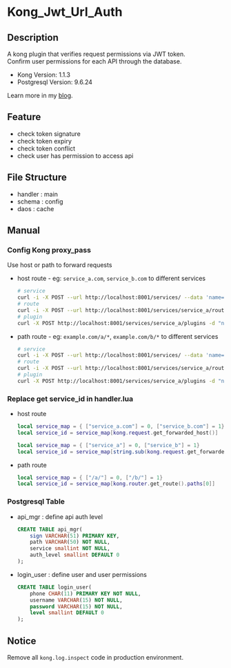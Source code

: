 # Kong_Jwt_Url_Auth

## Description
A kong plugin that verifies request permissions via JWT token. <br>
Confirm user permissions for each API through the database. 
- Kong Version: 1.1.3
- Postgresql Version: 9.6.24

Learn more in my [blog](https://saynop.github.io/detail/008.html).

## Feature
- check token signature
- check token expiry
- check token conflict
- check user has permission to access api


## File Structure
- handler :  main
- schema :  config
- daos :  cache

## Manual
### Config Kong proxy_pass
Use host or path to forward requests
- host route - eg: `service_a.com`, `service_b.com` to different services
    ```bash
    # service
    curl -i -X POST --url http://localhost:8001/services/ --data 'name=service_a' --data 'url=http://0.0.0.0:5001'
    # route
    curl -i -X POST --url http://localhost:8001/services/service_a/routes --data 'name=route_a' --data 'hosts[]=service_a.com'
    # plugin
    curl -X POST http://localhost:8001/services/service_a/plugins -d "name=kong_jwt_url_auth"
    ```

- path route - eg: `example.com/a/*`, `example.com/b/*` to different services
    ```bash
    # service
    curl -i -X POST --url http://localhost:8001/services/ --data 'name=service_a' --data 'url=http://0.0.0.0:5001'
    # route
    curl -i -X POST --url http://localhost:8001/services/service_a/routes --data 'name=route_a' --data 'hosts[]=example.com' --data 'paths[]=/a/'
    # plugin
    curl -X POST http://localhost:8001/services/service_a/plugins -d "name=kong_jwt_url_auth"
    ```


### Replace get service_id in handler.lua
- host route
    ```lua
    local service_map = { ["service_a.com"] = 0, ["service_b.com"] = 1}
    local service_id = service_map[kong.request.get_forwarded_host()]

    local service_map = { ["service_a"] = 0, ["service_b"] = 1}
    local service_id = service_map[string.sub(kong.request.get_forwarded_host(), 1, -5)]
    ```
- path route
    ```lua
    local service_map = { ["/a/"] = 0, ["/b/"] = 1}
    local service_id = service_map[kong.router.get_route().paths[0]]
    ```


### Postgresql Table

- api_mgr :  define api auth level
    ```sql
    CREATE TABLE api_mgr(
        sign VARCHAR(51) PRIMARY KEY,
        path VARCHAR(50) NOT NULL,
        service smallint NOT NULL,
        auth_level smallint DEFAULT 0
    );
    ```

- login_user :  define user and user permissions
    ```sql
    CREATE TABLE login_user(
        phone CHAR(11) PRIMARY KEY NOT NULL,
        username VARCHAR(15) NOT NULL,
        password VARCHAR(15) NOT NULL,
        level smallint DEFAULT 0
    );
    ```

## Notice
Remove all `kong.log.inspect` code in production environment.
